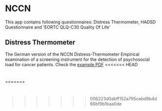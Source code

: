 # NCCN 
This app contains following questionnaires: Distress Thermometer, HADSD Questionnaire and 'EORTC QLQ-C30 Quality Of Life'

## Distress Thermometer
The German version of the NCCN Distress-Thermometer Empirical examination of a screening instrument for the detection of psychosocial load for cancer patients.
Check the [example PDF](http://www.uniklinik-duesseldorf.de/fileadmin/Datenpool/einrichtungen/klinik_fuer_gastroenterologie_hepatologie_und_infektiologie_id6/Darmzentrum/Formulare_deutsch/distressthermometer.de.pdf)
<<<<<<< HEAD
#
=======

#
>>>>>>> 006223d0abff152a795cebd9b4d66bf9b1baa0de
